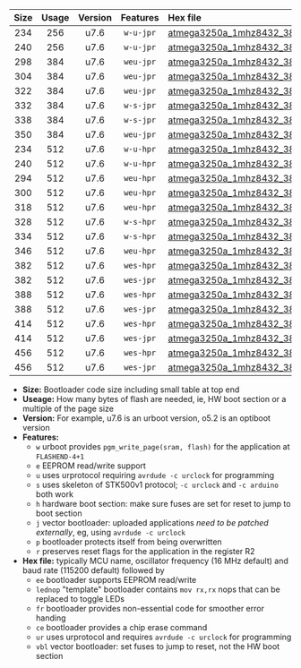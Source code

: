 |Size|Usage|Version|Features|Hex file|
|:-:|:-:|:-:|:-:|:--|
|234|256|u7.6|`w-u-jpr`|[atmega3250a_1mhz8432_38400bps_ur_vbl.hex](https://raw.githubusercontent.com/stefanrueger/urboot/main/atmega3250a_1mhz8432_38400bps_ur_vbl.hex)|
|240|256|u7.6|`w-u-jpr`|[atmega3250a_1mhz8432_38400bps_lednop_ur_vbl.hex](https://raw.githubusercontent.com/stefanrueger/urboot/main/atmega3250a_1mhz8432_38400bps_lednop_ur_vbl.hex)|
|298|384|u7.6|`weu-jpr`|[atmega3250a_1mhz8432_38400bps_ee_ur_vbl.hex](https://raw.githubusercontent.com/stefanrueger/urboot/main/atmega3250a_1mhz8432_38400bps_ee_ur_vbl.hex)|
|304|384|u7.6|`weu-jpr`|[atmega3250a_1mhz8432_38400bps_ee_lednop_ur_vbl.hex](https://raw.githubusercontent.com/stefanrueger/urboot/main/atmega3250a_1mhz8432_38400bps_ee_lednop_ur_vbl.hex)|
|322|384|u7.6|`weu-jpr`|[atmega3250a_1mhz8432_38400bps_ee_lednop_fr_ur_vbl.hex](https://raw.githubusercontent.com/stefanrueger/urboot/main/atmega3250a_1mhz8432_38400bps_ee_lednop_fr_ur_vbl.hex)|
|332|384|u7.6|`w-s-jpr`|[atmega3250a_1mhz8432_38400bps_vbl.hex](https://raw.githubusercontent.com/stefanrueger/urboot/main/atmega3250a_1mhz8432_38400bps_vbl.hex)|
|338|384|u7.6|`w-s-jpr`|[atmega3250a_1mhz8432_38400bps_lednop_vbl.hex](https://raw.githubusercontent.com/stefanrueger/urboot/main/atmega3250a_1mhz8432_38400bps_lednop_vbl.hex)|
|350|384|u7.6|`weu-jpr`|[atmega3250a_1mhz8432_38400bps_ee_lednop_fr_ce_ur_vbl.hex](https://raw.githubusercontent.com/stefanrueger/urboot/main/atmega3250a_1mhz8432_38400bps_ee_lednop_fr_ce_ur_vbl.hex)|
|234|512|u7.6|`w-u-hpr`|[atmega3250a_1mhz8432_38400bps_ur.hex](https://raw.githubusercontent.com/stefanrueger/urboot/main/atmega3250a_1mhz8432_38400bps_ur.hex)|
|240|512|u7.6|`w-u-hpr`|[atmega3250a_1mhz8432_38400bps_lednop_ur.hex](https://raw.githubusercontent.com/stefanrueger/urboot/main/atmega3250a_1mhz8432_38400bps_lednop_ur.hex)|
|294|512|u7.6|`weu-hpr`|[atmega3250a_1mhz8432_38400bps_ee_ur.hex](https://raw.githubusercontent.com/stefanrueger/urboot/main/atmega3250a_1mhz8432_38400bps_ee_ur.hex)|
|300|512|u7.6|`weu-hpr`|[atmega3250a_1mhz8432_38400bps_ee_lednop_ur.hex](https://raw.githubusercontent.com/stefanrueger/urboot/main/atmega3250a_1mhz8432_38400bps_ee_lednop_ur.hex)|
|318|512|u7.6|`weu-hpr`|[atmega3250a_1mhz8432_38400bps_ee_lednop_fr_ur.hex](https://raw.githubusercontent.com/stefanrueger/urboot/main/atmega3250a_1mhz8432_38400bps_ee_lednop_fr_ur.hex)|
|328|512|u7.6|`w-s-hpr`|[atmega3250a_1mhz8432_38400bps.hex](https://raw.githubusercontent.com/stefanrueger/urboot/main/atmega3250a_1mhz8432_38400bps.hex)|
|334|512|u7.6|`w-s-hpr`|[atmega3250a_1mhz8432_38400bps_lednop.hex](https://raw.githubusercontent.com/stefanrueger/urboot/main/atmega3250a_1mhz8432_38400bps_lednop.hex)|
|346|512|u7.6|`weu-hpr`|[atmega3250a_1mhz8432_38400bps_ee_lednop_fr_ce_ur.hex](https://raw.githubusercontent.com/stefanrueger/urboot/main/atmega3250a_1mhz8432_38400bps_ee_lednop_fr_ce_ur.hex)|
|382|512|u7.6|`wes-hpr`|[atmega3250a_1mhz8432_38400bps_ee.hex](https://raw.githubusercontent.com/stefanrueger/urboot/main/atmega3250a_1mhz8432_38400bps_ee.hex)|
|382|512|u7.6|`wes-jpr`|[atmega3250a_1mhz8432_38400bps_ee_vbl.hex](https://raw.githubusercontent.com/stefanrueger/urboot/main/atmega3250a_1mhz8432_38400bps_ee_vbl.hex)|
|388|512|u7.6|`wes-hpr`|[atmega3250a_1mhz8432_38400bps_ee_lednop.hex](https://raw.githubusercontent.com/stefanrueger/urboot/main/atmega3250a_1mhz8432_38400bps_ee_lednop.hex)|
|388|512|u7.6|`wes-jpr`|[atmega3250a_1mhz8432_38400bps_ee_lednop_vbl.hex](https://raw.githubusercontent.com/stefanrueger/urboot/main/atmega3250a_1mhz8432_38400bps_ee_lednop_vbl.hex)|
|414|512|u7.6|`wes-hpr`|[atmega3250a_1mhz8432_38400bps_ee_lednop_fr.hex](https://raw.githubusercontent.com/stefanrueger/urboot/main/atmega3250a_1mhz8432_38400bps_ee_lednop_fr.hex)|
|414|512|u7.6|`wes-jpr`|[atmega3250a_1mhz8432_38400bps_ee_lednop_fr_vbl.hex](https://raw.githubusercontent.com/stefanrueger/urboot/main/atmega3250a_1mhz8432_38400bps_ee_lednop_fr_vbl.hex)|
|456|512|u7.6|`wes-hpr`|[atmega3250a_1mhz8432_38400bps_ee_lednop_fr_ce.hex](https://raw.githubusercontent.com/stefanrueger/urboot/main/atmega3250a_1mhz8432_38400bps_ee_lednop_fr_ce.hex)|
|456|512|u7.6|`wes-jpr`|[atmega3250a_1mhz8432_38400bps_ee_lednop_fr_ce_vbl.hex](https://raw.githubusercontent.com/stefanrueger/urboot/main/atmega3250a_1mhz8432_38400bps_ee_lednop_fr_ce_vbl.hex)|

- **Size:** Bootloader code size including small table at top end
- **Useage:** How many bytes of flash are needed, ie, HW boot section or a multiple of the page size
- **Version:** For example, u7.6 is an urboot version, o5.2 is an optiboot version
- **Features:**
  + `w` urboot provides `pgm_write_page(sram, flash)` for the application at `FLASHEND-4+1`
  + `e` EEPROM read/write support
  + `u` uses urprotocol requiring `avrdude -c urclock` for programming
  + `s` uses skeleton of STK500v1 protocol; `-c urclock` and `-c arduino` both work
  + `h` hardware boot section: make sure fuses are set for reset to jump to boot section
  + `j` vector bootloader: uploaded applications *need to be patched externally*, eg, using `avrdude -c urclock`
  + `p` bootloader protects itself from being overwritten
  + `r` preserves reset flags for the application in the register R2
- **Hex file:** typically MCU name, oscillator frequency (16 MHz default) and baud rate (115200 default) followed by
  + `ee` bootloader supports EEPROM read/write
  + `lednop` "template" bootloader contains `mov rx,rx` nops that can be replaced to toggle LEDs
  + `fr` bootloader provides non-essential code for smoother error handing
  + `ce` bootloader provides a chip erase command
  + `ur` uses urprotocol and requires `avrdude -c urclock` for programming
  + `vbl` vector bootloader: set fuses to jump to reset, not the HW boot section
